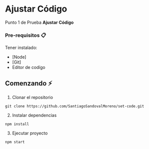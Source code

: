 # Ajustar Código

Punto 1 de Prueba **Ajustar Código**

### Pre-requisitos 📋

Tener instalado:

- [Node]
- [Git]
- Editor de codígo

## Comenzando ⚡

1. Clonar el repositorio

```
git clone https://github.com/SantiagoSandovalMoreno/set-code.git
```

2. Instalar dependencias

```
npm install
```

3. Ejecutar proyecto

```
npm start
```
